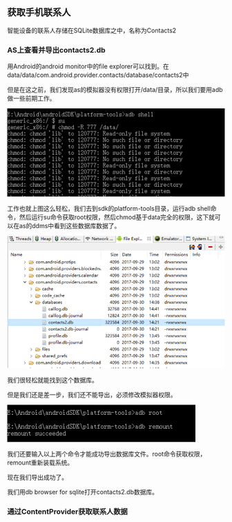 ## 获取手机联系人
智能设备的联系人存储在SQLite数据库之中，名称为Contacts2


### AS上查看并导出contacts2.db

用Android的android monitor中的file explorer可以找到。在data/data/com.android.provider.contacts/database/contacts2中

但是在这之前，我们发现as的模拟器没有权限打开/data/目录，所以我们要用adb做一些前期工作。

![](image/contact0.png)

工作也就上图这么轻松，我们去到sdk的platform-tools目录，运行adb shell命令，然后运行su命令获取root权限，然后chmod基于data完全的权限，这下就可以在as的ddms中看到这些数据库数据了。


![](image/contact1.png)

我们很轻松就能找到这个数据库。

但是我们还是差一步，我们还不能导出，必须修改模拟器权限。

![](image/contact2.png)

我们还要输入以上两个命令才能成功导出数据库文件。root命令获取权限，remount重新装载系统。


现在我们导出成功了。

我们用db browser for sqlite打开contacts2.db数据库。

### 通过ContentProvider获取联系人数据
